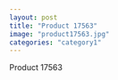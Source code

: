 ```yaml
---
layout: post
title: "Product 17563"
image: "product17563.jpg"
categories: "category1"
---
```

Product 17563
